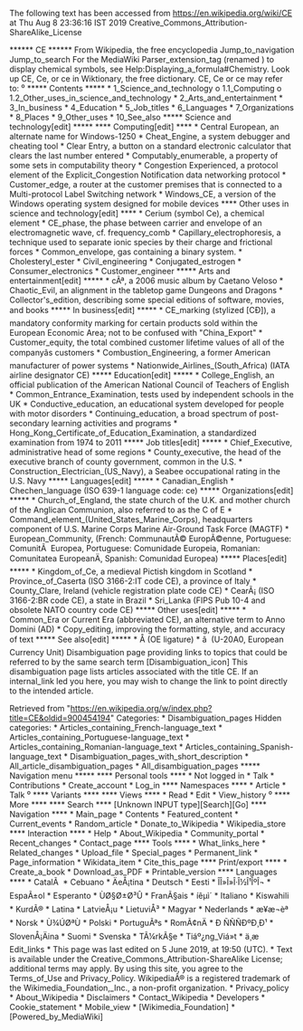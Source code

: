The following text has been accessed from https://en.wikipedia.org/wiki/CE at Thu Aug 8 23:36:16 IST 2019
Creative_Commons_Attribution-ShareAlike_License




















****** CE ******
From Wikipedia, the free encyclopedia
Jump_to_navigation Jump_to_search
For the MediaWiki Parser_extension_tag <ce> (renamed <chem>) to display
chemical symbols, see Help:Displaying_a_formula#Chemistry.
 Look up CE, Ce, or ce in Wiktionary, the free dictionary.
CE, Ce or ce may refer to:
⁰
***** Contents *****
    * 1_Science_and_technology
          o 1.1_Computing
          o 1.2_Other_uses_in_science_and_technology
    * 2_Arts_and_entertainment
    * 3_In_business
    * 4_Education
    * 5_Job_titles
    * 6_Languages
    * 7_Organizations
    * 8_Places
    * 9_Other_uses
    * 10_See_also
***** Science and technology[edit] *****
**** Computing[edit] ****
    * Central European, an alternate name for Windows-1250
    * Cheat_Engine, a system debugger and cheating tool
    * Clear Entry, a button on a standard electronic calculator that clears the
      last number entered
    * Computably_enumerable, a property of some sets in computability theory
    * Congestion Experienced, a protocol element of the Explicit_Congestion
      Notification data networking protocol
    * Customer_edge, a router at the customer premises that is connected to a
      Multi-protocol Label Switching network
    * Windows_CE, a version of the Windows operating system designed for mobile
      devices
**** Other uses in science and technology[edit] ****
    * Cerium (symbol Ce), a chemical element
    * CE_phase, the phase between carrier and envelope of an electromagnetic
      wave, cf. frequency_comb
    * Capillary_electrophoresis, a technique used to separate ionic species by
      their charge and frictional forces
    * Common_envelope, gas containing a binary system.
    * Cholesteryl_ester
    * Civil_engineering
    * Conjugated_estrogen
    * Consumer_electronics
    * Customer_engineer
***** Arts and entertainment[edit] *****
    * cÃª, a 2006 music album by Caetano Veloso
    * Chaotic_Evil, an alignment in the tabletop game Dungeons and Dragons
    * Collector's_edition, describing some special editions of software,
      movies, and books
***** In business[edit] *****
    * CE_marking (stylized [CÐ]), a mandatory conformity marking for certain
      products sold within the European Economic Area; not to be confused with
      "China_Export"
    * Customer_equity, the total combined customer lifetime values of all of
      the companyâs customers
    * Combustion_Engineering, a former American manufacturer of power systems
    * Nationwide_Airlines_(South_Africa) (IATA airline designator CE)
***** Education[edit] *****
    * College_English, an official publication of the American National Council
      of Teachers of English
    * Common_Entrance_Examination, tests used by independent schools in the UK
    * Conductive_education, an educational system developed for people with
      motor disorders
    * Continuing_education, a broad spectrum of post-secondary learning
      activities and programs
    * Hong_Kong_Certificate_of_Education_Examination, a standardized
      examination from 1974 to 2011
***** Job titles[edit] *****
    * Chief_Executive, administrative head of some regions
    * County_executive, the head of the executive branch of county government,
      common in the U.S.
    * Construction_Electrician_(US_Navy), a Seabee occupational rating in the
      U.S. Navy
***** Languages[edit] *****
    * Canadian_English
    * Chechen_language (ISO 639-1 language code: ce)
***** Organizations[edit] *****
    * Church_of_England, the state church of the U.K. and mother church of the
      Anglican Communion, also referred to as the C of E
    * Command_element_(United_States_Marine_Corps), headquarters component of
      U.S. Marine Corps Marine Air-Ground Task Force (MAGTF)
    * European_Community, (French: CommunautÃ© EuropÃ©enne, Portuguese:
      ComunitÃ  Europea, Portuguese: Comunidade Europeia, Romanian: Comunitatea
      EuropeanÄ, Spanish: Comunidad Europea)
***** Places[edit] *****
    * Kingdom_of_Ce, a medieval Pictish kingdom in Scotland
    * Province_of_Caserta (ISO 3166-2:IT code CE), a province of Italy
    * County_Clare, Ireland (vehicle registration plate code CE)
    * CearÃ¡ (ISO 3166-2:BR code CE), a state in Brazil
    * Sri_Lanka (FIPS Pub 10-4 and obsolete NATO country code CE)
***** Other uses[edit] *****
    * Common_Era or Current Era (abbreviated CE), an alternative term to Anno
      Domini (AD)
    * Copy_editing, improving the formatting, style, and accuracy of text
***** See also[edit] *****
    * Å (OE ligature)
    * â  (U-20A0, European Currency Unit)
                      Disambiguation page providing links to topics that could
                      be referred to by the same search term
[Disambiguation_icon] This disambiguation page lists articles associated with
                      the title CE.
                      If an internal_link led you here, you may wish to change
                      the link to point directly to the intended article.

Retrieved from "https://en.wikipedia.org/w/index.php?title=CE&oldid=900454194"
Categories:
    * Disambiguation_pages
Hidden categories:
    * Articles_containing_French-language_text
    * Articles_containing_Portuguese-language_text
    * Articles_containing_Romanian-language_text
    * Articles_containing_Spanish-language_text
    * Disambiguation_pages_with_short_description
    * All_article_disambiguation_pages
    * All_disambiguation_pages
***** Navigation menu *****
**** Personal tools ****
    * Not logged in
    * Talk
    * Contributions
    * Create_account
    * Log_in
**** Namespaces ****
    * Article
    * Talk
⁰
**** Variants ****
**** Views ****
    * Read
    * Edit
    * View_history
⁰
**** More ****
**** Search ****
[Unknown INPUT type][Search][Go]
**** Navigation ****
    * Main_page
    * Contents
    * Featured_content
    * Current_events
    * Random_article
    * Donate_to_Wikipedia
    * Wikipedia_store
**** Interaction ****
    * Help
    * About_Wikipedia
    * Community_portal
    * Recent_changes
    * Contact_page
**** Tools ****
    * What_links_here
    * Related_changes
    * Upload_file
    * Special_pages
    * Permanent_link
    * Page_information
    * Wikidata_item
    * Cite_this_page
**** Print/export ****
    * Create_a_book
    * Download_as_PDF
    * Printable_version
**** Languages ****
    * CatalÃ 
    * Cebuano
    * ÄeÅ¡tina
    * Deutsch
    * Eesti
    * ÎÎ»Î»Î·Î½Î¹ÎºÎ¬
    * EspaÃ±ol
    * Esperanto
    * ÙØ§Ø±Ø³Û
    * FranÃ§ais
    * íêµ­ì´
    * Italiano
    * Kiswahili
    * KurdÃ®
    * Latina
    * LatvieÅ¡u
    * LietuviÅ³
    * Magyar
    * Nederlands
    * æ¥æ¬èª
    * Norsk
    * Ù¾ÚØªÙ
    * Polski
    * PortuguÃªs
    * RomÃ¢nÄ
    * Ð ÑÑÑÐºÐ¸Ð¹
    * SlovenÅ¡Äina
    * Suomi
    * Svenska
    * TÃ¼rkÃ§e
    * Tiáº¿ng_Viá»t
    * ä¸­æ
Edit_links
    * This page was last edited on 5 June 2019, at 19:50 (UTC).
    * Text is available under the Creative_Commons_Attribution-ShareAlike
      License; additional terms may apply. By using this site, you agree to the
      Terms_of_Use and Privacy_Policy. WikipediaÂ® is a registered trademark of
      the Wikimedia_Foundation,_Inc., a non-profit organization.
    * Privacy_policy
    * About_Wikipedia
    * Disclaimers
    * Contact_Wikipedia
    * Developers
    * Cookie_statement
    * Mobile_view
    * [Wikimedia_Foundation]
    * [Powered_by_MediaWiki]
